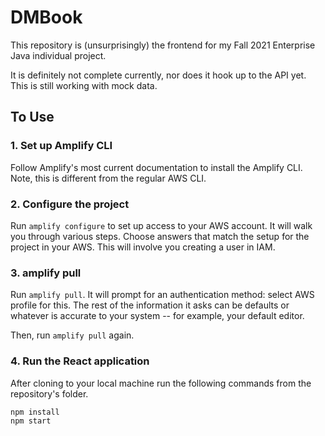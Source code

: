 # DMBook

This repository is (unsurprisingly) the frontend for my Fall 2021 Enterprise Java individual project.

It is definitely not complete currently, nor does it hook up to the API yet. This is still working with mock data.

## To Use

### 1. Set up Amplify CLI 
Follow Amplify's most current documentation to install the Amplify CLI. Note, this is different from the regular
AWS CLI. 

### 2. Configure the project 
Run `amplify configure` to set up access to your AWS account. It will walk you through various steps. Choose
answers that match the setup for the project in your AWS. This will involve you creating a user in IAM.

### 3. amplify pull 
Run `amplify pull`. It will prompt for an authentication method: select AWS profile for this. The rest of the 
information it asks can be defaults or whatever is accurate to your system -- for example, your default editor.

Then, run `amplify pull` again. 

### 4. Run the React application
After cloning to your local machine run the following commands from the repository's folder.

```
npm install
npm start
```
